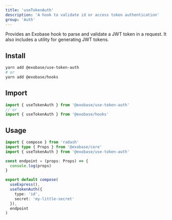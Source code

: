 ```yaml
---
title: 'useTokenAuth'
description: 'A hook to validate id or access token authentication'
group: 'Auth'
---
```


Provides an Exobase hook to parse and validate a JWT token in a request. It also includes a utility for generating JWT tokens.

## Install

```sh
yarn add @exobase/use-token-auth
# or
yarn add @exobase/hooks
```

## Import

```ts
import { useTokenAuth } from '@exobase/use-token-auth'
// or
import { useTokenAuth } from '@exobase/hooks'
```

## Usage

```ts
import { compose } from 'radash'
import type { Props } from '@exobase/core'
import { useTokenAuth } from '@exobase/use-token-auth'

const endpoint = (props: Props) => {
  console.log(props)
}

export default compose(
  useExpress(),
  useTokenAuth({
    type: 'id',
    secret: 'my-little-secret'
  }),
  endpoint
)
```
